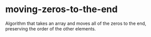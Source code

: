 # moving-zeros-to-the-end
Algorithm that takes an array and moves all of the zeros to the end, preserving the order of the other elements.

